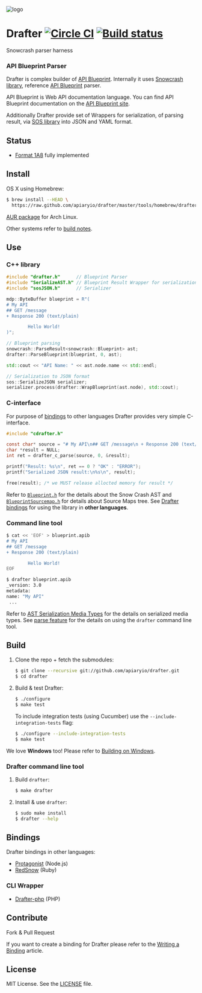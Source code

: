 ![logo](https://raw.github.com/apiaryio/api-blueprint/master/assets/logo_apiblueprint.png)

# Drafter [![Circle CI](https://circleci.com/gh/apiaryio/drafter/tree/master.svg?style=shield)](https://circleci.com/gh/apiaryio/drafter/tree/master) [![Build status](https://ci.appveyor.com/api/projects/status/7t9qvldmui401dwe/branch/master?svg=true)](https://ci.appveyor.com/project/Apiary/drafter/branch/master)

Snowcrash parser harness

### API Blueprint Parser
Drafter is complex builder of [API Blueprint](http://apiblueprint.org). Internally it uses [Snowcrash library](https://github.com/apiaryio/snowcrash), reference [API Blueprint](http://apiblueprint.org) parser.

API Blueprint is Web API documentation language. You can find API Blueprint documentation on the [API Blueprint site](http://apiblueprint.org).

Additionally Drafter provide set of Wrappers for serialization, of parsing result, via  [SOS library](https://github.com/apiaryio/sos) into JSON and YAML format.

## Status
- [Format 1A8](https://github.com/apiaryio/api-blueprint/releases/tag/format-1A8) fully implemented

## Install
OS X using Homebrew:

```sh
$ brew install --HEAD \
  https://raw.github.com/apiaryio/drafter/master/tools/homebrew/drafter.rb
```

[AUR package](https://aur.archlinux.org/packages/drafter-git/) for Arch Linux.

Other systems refer to [build notes](#build).

## Use

### C++ library
```c++
#include "drafter.h"      // Blueprint Parser
#include "SerializeAST.h" // Blueprint Result Wrapper for serialization
#include "sosJSON.h"      // Serializer

mdp::ByteBuffer blueprint = R"(
# My API
## GET /message
+ Response 200 (text/plain)

        Hello World!
)";

// Blueprint parsing
snowcrash::ParseResult<snowcrash::Blueprint> ast;
drafter::ParseBlueprint(blueprint, 0, ast);

std::cout << "API Name: " << ast.node.name << std::endl;

// Serialization to JSON format
sos::SerializeJSON serializer;
serializer.process(drafter::WrapBlueprint(ast.node), std::cout);

```

### C-interface

For purpose of [bindings](#bindings) to other languages Drafter provides very simple C-interface.
```c
#include "cdrafter.h"

const char* source = "# My API\n## GET /message\n + Response 200 (text/plain)\n\n        Hello World\n";
char *result = NULL;
int ret = drafter_c_parse(source, 0, &result);

printf("Result: %s\n", ret == 0 ? "OK" : "ERROR");
printf("Serialized JSON result:\n%s\n", result);

free(result); /* we MUST release allocted memory for result */
```

Refer to [`Blueprint.h`](https://github.com/apiaryio/snowcrash/blob/master/src/Blueprint.h) for the details about the Snow Crash AST and [`BlueprintSourcemap.h`](https://github.com/apiaryio/snowcrash/blob/master/src/BlueprintSourcemap.h) for details about Source Maps tree. See [Drafter bindings](#bindings) for using the library in **other languages**.


### Command line tool
```bash
$ cat << 'EOF' > blueprint.apib
# My API
## GET /message
+ Response 200 (text/plain)

        Hello World!
EOF

$ drafter blueprint.apib 
_version: 3.0
metadata:
name: "My API"
 ...
```

Refer to [AST Serialization Media Types](https://github.com/apiaryio/api-blueprint-ast) for the details on serialized media types. See [parse feature](features/parse.feature) for the details on using the `drafter` command line tool.

## Build
1. Clone the repo + fetch the submodules:

	```sh
	$ git clone --recursive git://github.com/apiaryio/drafter.git
	$ cd drafter
	```

2. Build & test Drafter:

	```sh
	$ ./configure
	$ make test
	```

	To include integration tests (using Cucumber) use the `--include-integration-tests` flag: 

	```sh
	$ ./configure --include-integration-tests
	$ make test
	```
	
We love **Windows** too! Please refer to [Building on Windows](https://github.com/apiaryio/drafter/wiki/Building-on-Windows).
		
### Drafter command line tool
1. Build `drafter`:
	
	```sh
	$ make drafter
	```

2. Install & use `drafter`:

	```sh
	$ sudo make install
	$ drafter --help
	```

## Bindings
Drafter bindings in other languages:

- [Protagonist](https://github.com/apiaryio/protagonist) (Node.js)
- [RedSnow](https://github.com/apiaryio/redsnow) (Ruby)

### CLI Wrapper
- [Drafter-php](https://github.com/hendrikmaus/drafter-php) (PHP)


## Contribute
Fork & Pull Request

If you want to create a binding for Drafter please refer to the [Writing a Binding](https://github.com/apiaryio/drafter/wiki/Writing-a-binding) article.

## License
MIT License. See the [LICENSE](https://github.com/apiaryio/drafter/blob/master/LICENSE) file.
